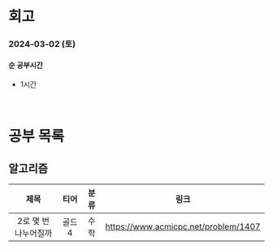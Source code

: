 # 회고

### 2024-03-02 (토)

#### 순 공부시간

- 1시간

<br>

# 공부 목록

## 알고리즘

|         제목         |  티어  | 분류 |                 링크                 |
| :------------------: | :----: | :--: | :----------------------------------: |
| 2로 몇 번 나누어질까 | 골드 4 | 수학 | https://www.acmicpc.net/problem/1407 |
